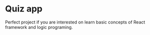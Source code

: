 # Quiz app

Perfect project if you are interested on learn basic concepts of React framework and logic programing.